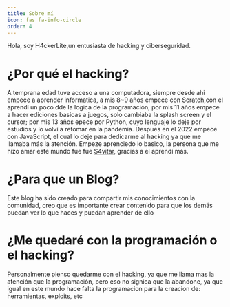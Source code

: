 ```yaml
---
title: Sobre mí
icon: fas fa-info-circle
order: 4
---
```


Hola, soy H4ckerLite,un entusiasta de hacking y ciberseguridad.

# ¿Por qué el hacking?

A temprana edad tuve acceso a una computadora, siempre desde ahi empece a aprender informatica, a mis 8~9 años empece con Scratch,con el aprendí un poco dde la logica de la programación, por mis 11 años empece a hacer ediciones basicas a juegos, solo cambiaba la splash screen y el cursor; por mis 13 años epece por Python, cuyo lenguaje lo deje por estudios y lo volví a retomar en la pandemia.
Despues en el 2022 empece con JavaScript, el cual lo deje para dedicarme al hacking ya que me llamaba más la atención.
Empeze aprenciedo lo basico, la persona que me hizo amar este mundo fue fue [S4vitar](https://www.youtube.com/c/s4vitar), gracias a el aprendí más.


# ¿Para que un Blog?

Este blog ha sido creado para compartir mis conocimientos con la comunidad, creo que es importante crear contenido para que los demás puedan ver lo que haces y puedan aprender de ello

# ¿Me quedaré con la programación o el hacking?

Personalmente pienso quedarme con el hacking, ya que me llama mas la atención que la programación, pero eso no signica que la abandone, ya que igual en este mundo hace falta la programacion para la creacion de: herramientas, exploits, etc

